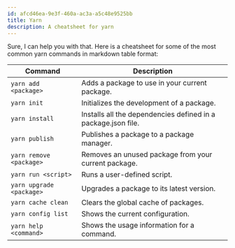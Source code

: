 ```yaml
---
id: afcd46ea-9e3f-460a-ac3a-a5c48e9525bb
title: Yarn
description: A cheatsheet for yarn
---
```


Sure, I can help you with that. Here is a cheatsheet for some of the most common yarn commands in markdown table format:

| Command | Description |
| --- | --- |
| `yarn add <package>` | Adds a package to use in your current package. |
| `yarn init` | Initializes the development of a package. |
| `yarn install` | Installs all the dependencies defined in a package.json file. |
| `yarn publish` | Publishes a package to a package manager. |
| `yarn remove <package>` | Removes an unused package from your current package. |
| `yarn run <script>` | Runs a user-defined script. |
| `yarn upgrade <package>` | Upgrades a package to its latest version. |
| `yarn cache clean` | Clears the global cache of packages. |
| `yarn config list` | Shows the current configuration. |
| `yarn help <command>` | Shows the usage information for a command. |
